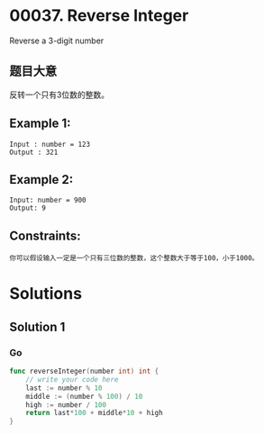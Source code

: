# 00037. Reverse Integer

Reverse a 3-digit number
 
## 题目大意
反转一个只有3位数的整数。

## Example 1:
```
Input : number = 123
Output : 321
```
## Example 2:
```
Input: number = 900
Output: 9
```

## Constraints:
```
你可以假设输入一定是一个只有三位数的整数，这个整数大于等于100，小于1000。
```

# Solutions

## Solution 1
### Go
```go
func reverseInteger(number int) int {
	// write your code here
	last := number % 10
	middle := (number % 100) / 10
	high := number / 100
	return last*100 + middle*10 + high
}
```